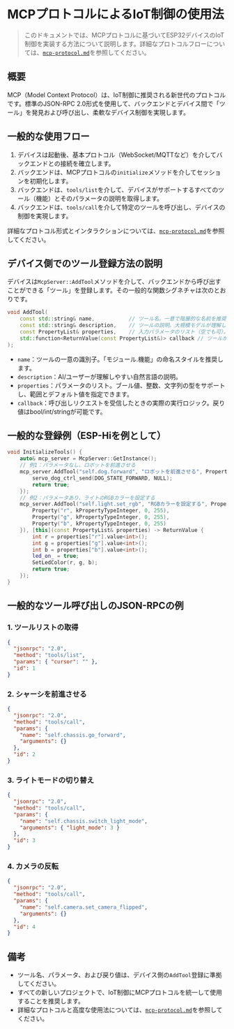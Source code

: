 # MCPプロトコルによるIoT制御の使用法

> このドキュメントでは、MCPプロトコルに基づいてESP32デバイスのIoT制御を実装する方法について説明します。詳細なプロトコルフローについては、[`mcp-protocol.md`](./mcp-protocol.md)を参照してください。

## 概要

MCP（Model Context Protocol）は、IoT制御に推奨される新世代のプロトコルです。標準のJSON-RPC 2.0形式を使用して、バックエンドとデバイス間で「ツール」を発見および呼び出し、柔軟なデバイス制御を実現します。

## 一般的な使用フロー

1. デバイスは起動後、基本プロトコル（WebSocket/MQTTなど）を介してバックエンドとの接続を確立します。
2. バックエンドは、MCPプロトコルの`initialize`メソッドを介してセッションを初期化します。
3. バックエンドは、`tools/list`を介して、デバイスがサポートするすべてのツール（機能）とそのパラメータの説明を取得します。
4. バックエンドは、`tools/call`を介して特定のツールを呼び出し、デバイスの制御を実現します。

詳細なプロトコル形式とインタラクションについては、[`mcp-protocol.md`](./mcp-protocol.md)を参照してください。

## デバイス側でのツール登録方法の説明

デバイスは`McpServer::AddTool`メソッドを介して、バックエンドから呼び出すことができる「ツール」を登録します。その一般的な関数シグネチャは次のとおりです。

```cpp
void AddTool(
    const std::string& name,           // ツール名。一意で階層的な名前を推奨します（例：self.dog.forward）。
    const std::string& description,    // ツールの説明。大規模モデルが理解しやすいように機能を簡潔に説明します。
    const PropertyList& properties,    // 入力パラメータのリスト（空でも可）。サポートされる型：ブール値、整数、文字列。
    std::function<ReturnValue(const PropertyList&)> callback // ツールが呼び出されたときのコールバック実装。
);
```
- `name`：ツールの一意の識別子。「モジュール.機能」の命名スタイルを推奨します。
- `description`：AI/ユーザーが理解しやすい自然言語の説明。
- `properties`：パラメータのリスト。ブール値、整数、文字列の型をサポートし、範囲とデフォルト値を指定できます。
- `callback`：呼び出しリクエストを受信したときの実際の実行ロジック。戻り値はbool/int/stringが可能です。

## 一般的な登録例（ESP-Hiを例として）

```cpp
void InitializeTools() {
    auto& mcp_server = McpServer::GetInstance();
    // 例1：パラメータなし、ロボットを前進させる
    mcp_server.AddTool("self.dog.forward", "ロボットを前進させる", PropertyList(), [this](const PropertyList&) -> ReturnValue {
        servo_dog_ctrl_send(DOG_STATE_FORWARD, NULL);
        return true;
    });
    // 例2：パラメータあり、ライトのRGBカラーを設定する
    mcp_server.AddTool("self.light.set_rgb", "RGBカラーを設定する", PropertyList({
        Property("r", kPropertyTypeInteger, 0, 255),
        Property("g", kPropertyTypeInteger, 0, 255),
        Property("b", kPropertyTypeInteger, 0, 255)
    }), [this](const PropertyList& properties) -> ReturnValue {
        int r = properties["r"].value<int>();
        int g = properties["g"].value<int>();
        int b = properties["b"].value<int>();
        led_on_ = true;
        SetLedColor(r, g, b);
        return true;
    });
}
```

## 一般的なツール呼び出しのJSON-RPCの例

### 1. ツールリストの取得
```json
{
  "jsonrpc": "2.0",
  "method": "tools/list",
  "params": { "cursor": "" },
  "id": 1
}
```

### 2. シャーシを前進させる
```json
{
  "jsonrpc": "2.0",
  "method": "tools/call",
  "params": {
    "name": "self.chassis.go_forward",
    "arguments": {}
  },
  "id": 2
}
```

### 3. ライトモードの切り替え
```json
{
  "jsonrpc": "2.0",
  "method": "tools/call",
  "params": {
    "name": "self.chassis.switch_light_mode",
    "arguments": { "light_mode": 3 }
  },
  "id": 3
}
```

### 4. カメラの反転
```json
{
  "jsonrpc": "2.0",
  "method": "tools/call",
  "params": {
    "name": "self.camera.set_camera_flipped",
    "arguments": {}
  },
  "id": 4
}
```

## 備考
- ツール名、パラメータ、および戻り値は、デバイス側の`AddTool`登録に準拠してください。
- すべての新しいプロジェクトで、IoT制御にMCPプロトコルを統一して使用することを推奨します。
- 詳細なプロトコルと高度な使用法については、[`mcp-protocol.md`](./mcp-protocol.md)を参照してください。
